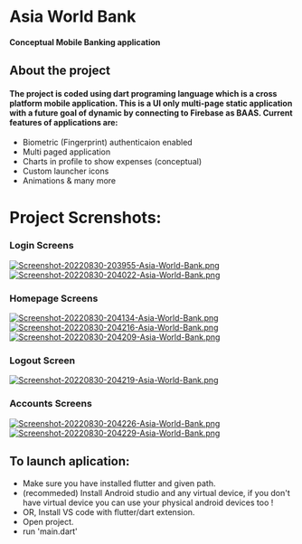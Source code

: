 # Asia World Bank

#### Conceptual Mobile Banking application 

## About the project
#### The project is coded using dart programing language which is a cross platform mobile application. This is a UI only multi-page static application with a future goal of dynamic by connecting to Firebase as BAAS. Current features of applications are:


- Biometric (Fingerprint) authenticaion enabled
- Multi paged application
- Charts in profile to show expenses (conceptual)
- Custom launcher icons
- Animations & many more

# Project Screnshots:


### Login Screens
[![Screenshot-20220830-203955-Asia-World-Bank.png](https://i.postimg.cc/LsvZtLFx/Screenshot-20220830-203955-Asia-World-Bank.png)](https://postimg.cc/d7k1v71C)     &nbsp; &nbsp; &nbsp; &nbsp; &nbsp;  [![Screenshot-20220830-204022-Asia-World-Bank.png](https://i.postimg.cc/W4Dw15kM/Screenshot-20220830-204022-Asia-World-Bank.png)](https://postimg.cc/nsJDdYTz)


### Homepage Screens 
[![Screenshot-20220830-204134-Asia-World-Bank.png](https://i.postimg.cc/L6cHWXV2/Screenshot-20220830-204134-Asia-World-Bank.png)](https://postimg.cc/tYzQZ9fM)     &nbsp; &nbsp; &nbsp; &nbsp; &nbsp;  [![Screenshot-20220830-204216-Asia-World-Bank.png](https://i.postimg.cc/hjvWvW02/Screenshot-20220830-204216-Asia-World-Bank.png)](https://postimg.cc/XZRD1Pm5)     &nbsp; &nbsp; &nbsp; &nbsp; &nbsp;  [![Screenshot-20220830-204209-Asia-World-Bank.png](https://i.postimg.cc/L5szGv2Y/Screenshot-20220830-204209-Asia-World-Bank.png)](https://postimg.cc/ZB1Bd894)


### Logout Screen
[![Screenshot-20220830-204219-Asia-World-Bank.png](https://i.postimg.cc/cJZtVTcx/Screenshot-20220830-204219-Asia-World-Bank.png)](https://postimg.cc/zytfhCM6)


### Accounts Screens
[![Screenshot-20220830-204226-Asia-World-Bank.png](https://i.postimg.cc/Hx1mSP0z/Screenshot-20220830-204226-Asia-World-Bank.png)](https://postimg.cc/SXdHRdvY)     &nbsp; &nbsp; &nbsp; &nbsp; &nbsp;  [![Screenshot-20220830-204229-Asia-World-Bank.png](https://i.postimg.cc/rsbQJ7xF/Screenshot-20220830-204229-Asia-World-Bank.png)](https://postimg.cc/rR11ynfv)


## To launch aplication:

- Make sure you have installed flutter and given path.
- (recommeded) Install Android studio and any virtual device, if you don't have virtual device you can use your physical android devices too !
- OR, Install VS code with flutter/dart extension.
- Open project.
- run 'main.dart'


